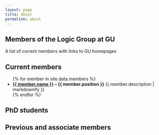 ```yaml
---
layout: page
title: About
permalink: about
---
```

## Members of the Logic Group at GU

A list of current members with links to GU homepages

## Current members

<ul>
{% for member in site.data.members %}
<li> <strong><a href="{{ member.homepage }}">{{ member.name }}</a> – {{ member.position }}</strong> {{ member.description | markdownify }} </li>
{% endfor %}
</ul>

## PhD students

## Previous and associate members
